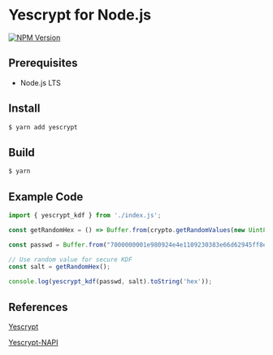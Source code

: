 Yescrypt for Node.js
============================

[![NPM Version](https://img.shields.io/npm/v/yescrypt)](https://www.npmjs.com/package/yescrypt)

## Prerequisites

* Node.js LTS

## Install

```bash
$ yarn add yescrypt
```

## Build

```bash
$ yarn
```

## Example Code

```js
import { yescrypt_kdf } from './index.js';

const getRandomHex = () => Buffer.from(crypto.getRandomValues(new Uint8Array(32)));

const passwd = Buffer.from("7000000001e980924e4e1109230383e66d62945ff8e749903bea4336755c00000000000051928aff1b4d72416173a8c3948159a09a73ac3bb556aa6bfbcad1a85da7f4c1d13350531e24031b939b9e2b", "hex");

// Use random value for secure KDF
const salt = getRandomHex();

console.log(yescrypt_kdf(passwd, salt).toString('hex'));
```

## References

[Yescrypt](https://github.com/openwall/yescrypt)

[Yescrypt-NAPI](http://github.com/thynson/yescrypt-napi)